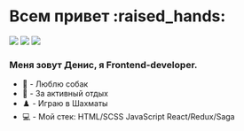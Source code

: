 <h1>Всем привет :raised_hands:</h1>



![](https://github-profile-summary-cards.vercel.app/api/cards/profile-details?username=denrybaakov&theme=github_dark)
![](https://github-profile-summary-cards.vercel.app/api/cards/productive-time?username=denrybaakov&theme=github_dark)
![](https://github-profile-summary-cards.vercel.app/api/cards/repos-per-language?username=denrybaakov&theme=github_dark)


 <h3>Меня зовут Денис, я Frontend-developer. </h3>
 
- :dog: - Люблю собак
- :mountain_bicyclist: - За активный отдых
- :chess_pawn: - Играю в Шахматы
- :computer: - Мой стек: HTML/SCSS JavaScript React/Redux/Saga 
<!-- - :atom_symbol: -  React/Redux -->


<!-- [![Typing SVG](https://readme-typing-svg.herokuapp.com?color=%2340C463&size=28&duration=6004&multiline=true&width=500&height=90&lines=Hi+there%2C+my+name+is+Denis.+;I+am+a+frontend+developer.)](https://git.io/typing-svg) -->

